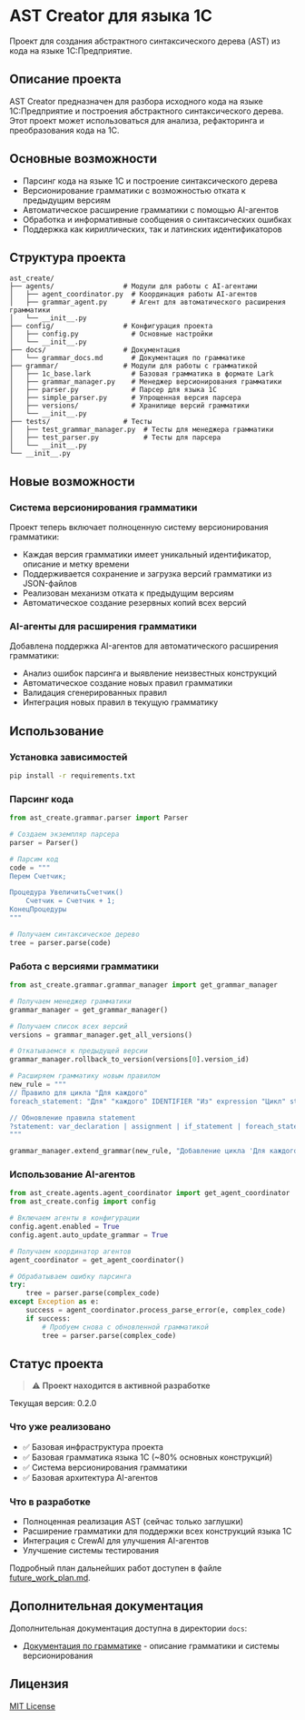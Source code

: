 # AST Creator для языка 1С

Проект для создания абстрактного синтаксического дерева (AST) из кода на языке 1С:Предприятие.

## Описание проекта

AST Creator предназначен для разбора исходного кода на языке 1С:Предприятие и построения абстрактного синтаксического дерева. Этот проект может использоваться для анализа, рефакторинга и преобразования кода на 1С.

## Основные возможности

- Парсинг кода на языке 1С и построение синтаксического дерева
- Версионирование грамматики с возможностью отката к предыдущим версиям
- Автоматическое расширение грамматики с помощью AI-агентов
- Обработка и информативные сообщения о синтаксических ошибках
- Поддержка как кириллических, так и латинских идентификаторов

## Структура проекта

```
ast_create/
├── agents/                 # Модули для работы с AI-агентами
│   ├── agent_coordinator.py  # Координация работы AI-агентов
│   ├── grammar_agent.py      # Агент для автоматического расширения грамматики
│   └── __init__.py
├── config/                 # Конфигурация проекта
│   ├── config.py             # Основные настройки
│   └── __init__.py
├── docs/                   # Документация
│   └── grammar_docs.md       # Документация по грамматике
├── grammar/                # Модули для работы с грамматикой
│   ├── 1c_base.lark          # Базовая грамматика в формате Lark
│   ├── grammar_manager.py    # Менеджер версионирования грамматики
│   ├── parser.py             # Парсер для языка 1С
│   ├── simple_parser.py      # Упрощенная версия парсера
│   ├── versions/             # Хранилище версий грамматики
│   └── __init__.py
├── tests/                  # Тесты
│   ├── test_grammar_manager.py  # Тесты для менеджера грамматики
│   ├── test_parser.py           # Тесты для парсера
│   └── __init__.py
└── __init__.py
```

## Новые возможности

### Система версионирования грамматики

Проект теперь включает полноценную систему версионирования грамматики:

- Каждая версия грамматики имеет уникальный идентификатор, описание и метку времени
- Поддерживается сохранение и загрузка версий грамматики из JSON-файлов
- Реализован механизм отката к предыдущим версиям
- Автоматическое создание резервных копий всех версий

### AI-агенты для расширения грамматики

Добавлена поддержка AI-агентов для автоматического расширения грамматики:

- Анализ ошибок парсинга и выявление неизвестных конструкций
- Автоматическое создание новых правил грамматики
- Валидация сгенерированных правил
- Интеграция новых правил в текущую грамматику

## Использование

### Установка зависимостей

```bash
pip install -r requirements.txt
```

### Парсинг кода

```python
from ast_create.grammar.parser import Parser

# Создаем экземпляр парсера
parser = Parser()

# Парсим код
code = """
Перем Счетчик;

Процедура УвеличитьСчетчик()
    Счетчик = Счетчик + 1;
КонецПроцедуры
"""

# Получаем синтаксическое дерево
tree = parser.parse(code)
```

### Работа с версиями грамматики

```python
from ast_create.grammar.grammar_manager import get_grammar_manager

# Получаем менеджер грамматики
grammar_manager = get_grammar_manager()

# Получаем список всех версий
versions = grammar_manager.get_all_versions()

# Откатываемся к предыдущей версии
grammar_manager.rollback_to_version(versions[0].version_id)

# Расширяем грамматику новым правилом
new_rule = """
// Правило для цикла "Для каждого"
foreach_statement: "Для" "каждого" IDENTIFIER "Из" expression "Цикл" statement+ "КонецЦикла" ";"?

// Обновление правила statement
?statement: var_declaration | assignment | if_statement | foreach_statement
"""

grammar_manager.extend_grammar(new_rule, "Добавление цикла 'Для каждого'")
```

### Использование AI-агентов

```python
from ast_create.agents.agent_coordinator import get_agent_coordinator
from ast_create.config import config

# Включаем агенты в конфигурации
config.agent.enabled = True
config.agent.auto_update_grammar = True

# Получаем координатор агентов
agent_coordinator = get_agent_coordinator()

# Обрабатываем ошибку парсинга
try:
    tree = parser.parse(complex_code)
except Exception as e:
    success = agent_coordinator.process_parse_error(e, complex_code)
    if success:
        # Пробуем снова с обновленной грамматикой
        tree = parser.parse(complex_code)
```

## Статус проекта

> ⚠️ **Проект находится в активной разработке**

Текущая версия: 0.2.0

### Что уже реализовано
- ✅ Базовая инфраструктура проекта
- ✅ Базовая грамматика языка 1С (~80% основных конструкций)
- ✅ Система версионирования грамматики
- ✅ Базовая архитектура AI-агентов

### Что в разработке
- Полноценная реализация AST (сейчас только заглушки)
- Расширение грамматики для поддержки всех конструкций языка 1С
- Интеграция с CrewAI для улучшения AI-агентов
- Улучшение системы тестирования

Подробный план дальнейших работ доступен в файле [future_work_plan.md](future_work_plan.md).

## Дополнительная документация

Дополнительная документация доступна в директории `docs`:

- [Документация по грамматике](ast_create/docs/grammar_docs.md) - описание грамматики и системы версионирования

## Лицензия

[MIT License](LICENSE)
